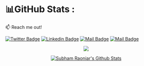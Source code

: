 
# 📊GitHub Stats :

:mailbox: Reach me out!

[![Twitter Badge](https://img.shields.io/badge/MD's-X-Profile-1ca0f1?style=flat&labelColor=1ca0f1&logo=twitter&logoColor=white&link=https://twitter.com/MaksymRudnyi)](https://twitter.com/makt_offcial) 
[![Linkedin Badge](https://img.shields.io/badge/MD's-Linkedin-0e76a8?style=flat&labelColor=0e76a8&logo=linkedin&logoColor=white)](https://www.linkedin.com/in/makt/) 
[![Mail Badge](https://img.shields.io/badge/MD's-Instragram-e84393?style=flat&labelColor=e84393&logo=instagram&logoColor=white)](https://www.instagram.com/makt.cs/) 
[![Mail Badge](https://img.shields.io/badge/Email-Me-c0392b?style=flat&labelColor=c0392b&logo=gmail&logoColor=white)](mailto:makt.cse@gmail.com)


 <p align="center"> <img src ="https://github-readme-stats.vercel.app/api?username=makt96" /> </p>
    



          
<p align="center">
   <a href="https://github.com/SubhamRaoniar28/github-readme-stats"><img alt="Subham Raoniar's Github Stats" src="https://github-readme-stats.vercel.app/api?username=makt96&show_icons=true&count_private=true&theme=react&hide_border=true&bg_color=0D1117" /></a>
</p>
    
</p>

